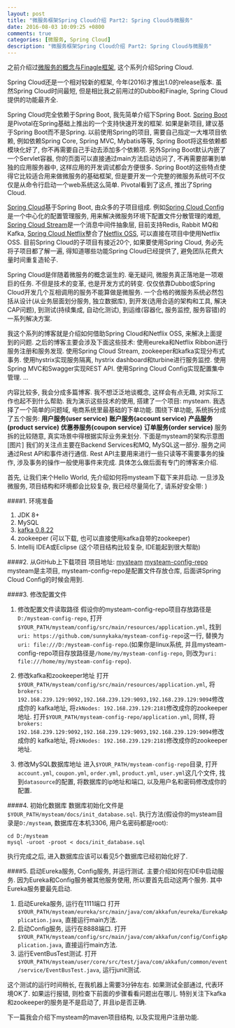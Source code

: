 ```yaml
---
layout: post
title: "微服务框架Spring Cloud介绍 Part2: Spring Cloud与微服务"
date: 2016-08-03 10:09:25 +0800
comments: true
categories: [微服务, Spring Cloud]
description: "微服务框架Spring Cloud介绍 Part2: Spring Cloud与微服务"
---
```


之前介绍过[微服务的概念与Finagle框架](http://skaka.me/blog/2016/03/19/finagle1/), 这个系列介绍Spring Cloud.

Spring Cloud还是一个相对较新的框架, 今年(2016)才推出1.0的release版本. 虽然Spring Cloud时间最短, 但是相比我之前用过的Dubbo和Finagle, Spring Cloud提供的功能最齐全.

Spring Cloud完全依赖于Spring Boot, 我先简单介绍下Spring Boot.
[Spring Boot](http://projects.spring.io/spring-boot/)是Pivotal在Spring基础上推出的一个支持快速开发的框架. 如果是新项目, 建议基于Spring Boot而不是Spring.
以前使用Spring的项目, 需要自己指定一大堆项目依赖, 例如依赖Spring Core, Spring MVC, Mybatis等等, Spring Boot将这些依赖都模块化好了, 你不再需要自己手动去添加多个依赖项.
另外Spring Boot默认内嵌了一个Servlet容器, 你的页面可以直接通过main方法启动访问了, 不再需要部署到单独的应用服务器中, 这样应用的开发调试都会方便很多.
Spring Boot的这些特点使得它比较适合用来做微服务的基础框架, 但是要开发一个完整的微服务系统可不仅仅是从命令行启动一个web系统这么简单. Pivotal看到了这点, 推出了Spring Cloud.

[Spring Cloud](http://projects.spring.io/spring-cloud/)基于Spring Boot, 由众多的子项目组成. 例如[Spring Cloud Config](http://cloud.spring.io/spring-cloud-config)是一个中心化的配置管理服务,
用来解决微服务环境下配置文件分散管理的难题, [Spring Cloud Stream](http://cloud.spring.io/spring-cloud-stream)是一个消息中间件抽象层, 目前支持Redis, Rabbit MQ和Kafka,
[Spring Cloud Netflix](http://cloud.spring.io/spring-cloud-netflix)整合了[Netflix OSS](https://netflix.github.io/), 可以直接在项目中使用Netflix OSS.
目前Spring Cloud的子项目有接近20个, 如果要使用Spring Cloud, 务必先将子项目都了解一遍, 得知道哪些功能Spring Cloud已经提供了, 避免团队花费大量时间重复造轮子.

Spring Cloud是伴随着微服务的概念诞生的. 毫无疑问, 微服务真正落地是一项艰巨的任务. 不但是技术的变革, 也是开发方式的转变. 仅仅依靠Dubbo或Spring Cloud开发几个互相调用的服务不能算做是微服务.
一个合格的微服务系统必然包括从设计(从业务层面划分服务, 独立数据库), 到开发(选用合适的架构和工具, 解决CAP问题), 到测试(持续集成, 自动化测试), 到运维(容器化, 服务监控, 服务容错)的一系列解决方案.

我这个系列的博客就是介绍如何借助Spring Cloud和Netflix OSS, 来解决上面提到的问题.
之后的博客主要会涉及下面这些技术:
使用eureka和Netflix Ribbon进行服务注册和服务发现.
使用Spring Cloud Stream, zookeeper和kafka实现分布式事务.
使用hystrix实现服务隔离, hystrix dashboard和turbine进行服务监控.
使用Spring MVC和Swagger实现REST API.
使用Spring Cloud Config实现配置集中管理.
...

内容比较多, 我会分成多篇博客. 我不想泛泛地谈概念, 这样会有点无趣, 对实际工作也起不到什么帮助.
我为演示这些技术的使用, 搭建了一个项目: mysteam.
我选择了一个简单的问题域, 电商系统里最基础的下单功能. 围绕下单功能, 系统拆分成了五个服务:
**用户服务(user service)**
**账户服务(account service)**
**产品服务(product service)**
**优惠券服务(coupon service)**
**订单服务(order service)**
服务拆的比较随意, 真实场景中得根据实际业务来划分.
下面是mysteam的架构示意图
[图片]
我们的关注点主要在Backend Services和MQ, MySQL这一部分. 服务之间通过Rest API和事件进行通信. Rest API主要用来进行一些只读等不需要事务的操作,
涉及事务的操作一般使用事件来完成. 具体怎么做后面有专门的博客来介绍.

首先, 让我们来个Hello World, 先介绍如何将mysteam下载下来并启动.
一旦涉及微服务, 项目结构和环境都会比较复杂, 我已经尽量简化了, 请系好安全带: )

####1. 环境准备
1. JDK 8+
2. MySQL
3. [kafka 0.8.22](https://www.apache.org/dyn/closer.cgi?path=/kafka/0.8.2.2/kafka_2.11-0.8.2.2.tgz)
4. zookeeper (可以下载, 也可以直接使用kafka自带的zookeeper)
6. Intellij IDEA或Eclipse (这个项目结构比较复杂, IDE能起到很大帮助)

####2. 从GitHub上下载项目
项目地址:
[mysteam](https://github.com/sunnykaka/mysteam)
[mysteam-config-repo](https://github.com/sunnykaka/mysteam-config-repo)
mysteam是主项目, mysteam-config-repo是配置文件存放仓库, 后面讲Spring Cloud Config的时候会用到.

####3. 修改配置文件
1. 修改配置文件读取路径
假设你的mysteam-config-repo项目存放路径是`D:/mysteam-config-repo`,
打开`$YOUR_PATH/mysteam/config/src/main/resources/application.yml`, 找到`uri: https://github.com/sunnykaka/mysteam-config-repo`这一行,
替换为`uri: file:///D:/mysteam-config-repo`.(如果你是linux系统, 并且mysteam-config-repo项目存放路径是`/home/my/mysteam-config-repo`,
则改为`uri: file:///home/my/mysteam-config-repo`).

2. 修改kafka和zookeeper地址
打开`$YOUR_PATH/mysteam/config/src/main/resources/application.yml`, 将`brokers: 192.168.239.129:9092,192.168.239.129:9093,192.168.239.129:9094`修改成你的
kafka地址, 将`zkNodes: 192.168.239.129:2181`修改成你的zookeeper地址.
打开`$YOUR_PATH/mysteam-config-repo/application.yml`, 同样, 将`brokers: 192.168.239.129:9092,192.168.239.129:9093,192.168.239.129:9094`修改成你的
kafka地址, 将`zkNodes: 192.168.239.129:2181`修改成你的zookeeper地址.

3. 修改MySQL数据库地址
进入`$YOUR_PATH/mysteam-config-repo`目录, 打开`account.yml`, `coupon.yml`, `order.yml`, `product.yml`, `user.yml`这几个文件,
找到`datasource`的配置, 将数据库的ip地址和端口, 以及用户名和密码修改成你的配置.

####4. 初始化数据库
数据库初始化文件是`$YOUR_PATH/mysteam/docs/init_database.sql`. 执行方法(假设你的mysteam目录是`D:/mysteam`, 数据库在本机3306, 用户名密码都是root):
```
cd D:/mysteam
mysql -uroot -proot < docs/init_database.sql
```
执行完成之后, 进入数据库应该可以看见5个数据库已经初始化好了.

####5. 启动Eureka服务, Config服务, 并运行测试.
主要介绍如何在IDE中启动服务.
因为Eureka和Config服务被其他服务使用, 所以要首先启动这两个服务. 其中Eureka服务要最先启动.
1. 启动Eureka服务, 运行在1111端口
打开`$YOUR_PATH/mysteam/eureka/src/main/java/com/akkafun/eureka/EurekaApplication.java`, 直接运行main方法.
2. 启动Config服务, 运行在8888端口.
打开`$YOUR_PATH/mysteam/config/src/main/java/com/akkafun/config/ConfigApplication.java`, 直接运行main方法.
3. 运行EventBusTest测试.
打开`$YOUR_PATH/mysteam/user/core/src/test/java/com/akkafun/common/event/service/EventBusTest.java`, 运行junit测试.

这个测试的运行时间稍长, 在我机器上需要3分钟左右. 如果测试全部通过, 代表环境OK了.
如果运行报错, 则检查下前面的步骤看看问题出在哪儿. 特别关注下kafka和zookeeper的服务是不是启动了, 并且ip是否正确.

下一篇我会介绍下mysteam的maven项目结构, 以及实现用户注册功能.
